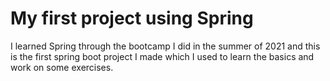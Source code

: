 # My first project using Spring
I learned Spring through the bootcamp I did in the summer of 2021 and this is the first spring boot project I made which I used to learn the basics and work on some exercises.
